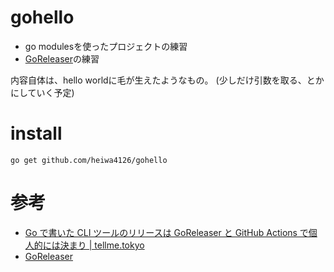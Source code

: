 # gohello

- go modulesを使ったプロジェクトの練習
- [GoReleaser](https://goreleaser.com/)の練習

内容自体は、hello worldに毛が生えたようなもの。
(少しだけ引数を取る、とかにしていく予定)

# install

```
go get github.com/heiwa4126/gohello
```

# 参考

- [Go で書いた CLI ツールのリリースは GoReleaser と GitHub Actions で個人的には決まり | tellme.tokyo](https://tellme.tokyo/post/2020/02/04/release-go-cli-tool/)
- [GoReleaser](https://goreleaser.com/)

